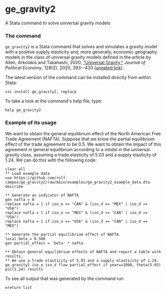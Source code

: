 # ge_gravity2
A Stata command to solve universal gravity models
### The command
`ge_gravity2` is a Stata command that solves and simulates a gravity model with a positive supply elasticity and, more generally, economic geography models in the class of universal gravity models defined in the article by Allen, Arkolakis and Takahashi, 2020, ["Universal Gravity,"](https://doi.org/10.1086/704385) *Journal of Political Economy*, 128(2), 2020, 393--433 [(ungated link)](https://arkolakis.com/wp-content/uploads/research/UniversalGravity/AAT-Universal-Gravity-paper.pdf).

The latest version of the command can be installed directly from within Stata:
```
ssc install ge_gravity2, replace
```

To take a look at the command's help file, type:
```
help ge_gravity2
```

### Example of its usage
We want to obtain the general equilibrium effect of the North American Free Trade Agreement (NAFTA). Suppose that we know the partial equilibrium effect of the trade agreement to be 0.5. We want to obtain the impact of this agreement in general equilibrium according to a model in the universal gravity class, assuming a trade elasticity of 5.03 and a supply elasticity of 1.24. We can do this with the following code:
```
clear all
** Load example data
use https://github.com/rolf-campos/ge_gravity2/raw/main/examples/ge_gravity2_example_data.dta
describe

** Generate an indicator of NAFTA
gen nafta = 0
replace nafta = 1 if iso_o == "CAN" & (iso_d == "MEX" | iso_d == "USA")
replace nafta = 1 if iso_o == "MEX" & (iso_d == "CAN" | iso_d == "USA")
replace nafta = 1 if iso_o == "USA" & (iso_d == "CAN" | iso_d == "MEX")

** Generate the partial equilibrium effect of NAFTA
local beta = 0.500
gen partial_effect = `beta' * nafta

** Obtain general equilibrium effects of NAFTA and report a table with results.
** We use a trade elasticity of 5.03 and a supply elasticity of 1.24.
ge_gravity2 iso_o iso_d flow partial_effect if year==1990, theta(5.03) psi(1.24) results
```

To see all output that was generated by the command run
```
ereturn list
```
